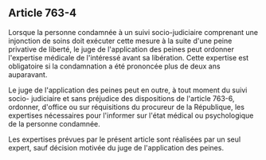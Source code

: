 Article 763-4
----
Lorsque la personne condamnée à un suivi socio-judiciaire comprenant une
injonction de soins doit exécuter cette mesure à la suite d'une peine privative
de liberté, le juge de l'application des peines peut ordonner l'expertise
médicale de l'intéressé avant sa libération. Cette expertise est obligatoire si
la condamnation a été prononcée plus de deux ans auparavant.

Le juge de l'application des peines peut en outre, à tout moment du suivi socio-
judiciaire et sans préjudice des dispositions de l'article 763-6, ordonner,
d'office ou sur réquisitions du procureur de la République, les expertises
nécessaires pour l'informer sur l'état médical ou psychologique de la personne
condamnée.

Les expertises prévues par le présent article sont réalisées par un seul expert,
sauf décision motivée du juge de l'application des peines.

